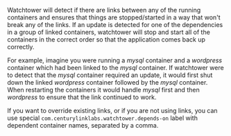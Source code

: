 Watchtower will detect if there are links between any of the running containers and ensures that things are stopped/started in a way that won't break any of the links. If an update is detected for one of the dependencies in a group of linked containers, watchtower will stop and start all of the containers in the correct order so that the application comes back up correctly.

For example, imagine you were running a _mysql_ container and a _wordpress_ container which had been linked to the _mysql_ container. If watchtower were to detect that the _mysql_ container required an update, it would first shut down the linked _wordpress_ container followed by the _mysql_ container. When restarting the containers it would handle _mysql_ first and then _wordpress_ to ensure that the link continued to work.

If you want to override existing links, or if you are not using links, you can use special `com.centurylinklabs.watchtower.depends-on` label with dependent container names, separated by a comma.
